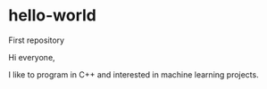# hello-world
First repository


Hi everyone,

I like to program in C++ and interested in machine learning projects.
